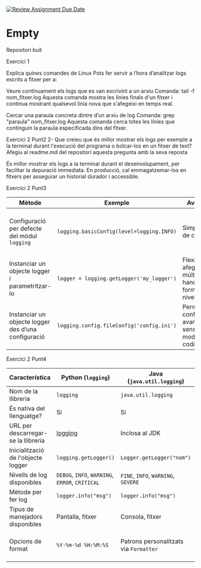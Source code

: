 [![Review Assignment Due Date](https://classroom.github.com/assets/deadline-readme-button-22041afd0340ce965d47ae6ef1cefeee28c7c493a6346c4f15d667ab976d596c.svg)](https://classroom.github.com/a/ULiw8LbN)
# Empty
Repositori buit

Exercici 1

Explica quines comandes de Linux Pots fer servir a l’hora d’analitzar logs escrits a
fitxer per a:

Veure contínuament els logs que es van escrivint a un arxiu
    Comanda: tail -f nom_fitxer.log
Aquesta comanda mostra les línies finals d'un fitxer i continua mostrant qualsevol línia nova que s'afegeixi en temps real.

Cercar una paraula concreta dintre d’un arxiu de log
    Comanda: grep "paraula" nom_fitxer.log
Aquesta comanda cerca totes les línies que continguin la paraula especificada dins del fitxer.

Exercici 2 Punt2
2- Que creieu que és millor mostrar els logs per exemple a la terminal durant l'execució del programa o bolcar-los en un fitxer de text? Afegiu al readme.md
del repositori aquesta pregunta amb la seva reposta

És millor mostrar els logs a la terminal durant el desenvolupament, per facilitar la depuració immediata. En producció, cal emmagatzemar-los en fitxers per assegurar un historial durador i accessible.

Exercici 2 Punt3

| Mètode                                                  | Exemple                                   | Avantatges                                                      | Desavantatges                         |
|---------------------------------------------------------|-------------------------------------------|-----------------------------------------------------------------|-------------------------------------------|
| Configuració per defecte del mòdul `logging`            | `logging.basicConfig(level=logging.INFO)` | Simple i ràpid de configurar.                                   | No és gaire flexible i no permet gestionar   múltiples fitxers.                                      |
| Instanciar un objecte logger i parametritzar-lo         | `logger = logging.getLogger('my_logger')` | Flexibilitat per afegir múltiples handlers, formats i nivells.  | Configuració inicial més complexa, fàcil     cometre errors.                                         |
| Instanciar un objecte logger des d’una configuració     | `logging.config.fileConfig('config.ini')` | Permet configuracions avançades sense modificar el codi.        | Requereix mantenir fitxers de configuració   externs.                                                |


Exercici 2 Punt4

| Característica                    | Python (`logging`)                       | Java (`java.util.logging`)            | Node.js (`winston`)                                    |
|-----------------------------------|------------------------------------------|---------------------------------------|--------------------------------------------------------|
| Nom de la llibreria               | `logging`                                | `java.util.logging`                   | `winston`                                              |
| És nativa del llenguatge?         | Sí                                       | Sí                                    | No (biblioteca externa)                                |
| URL per descarregar-se la llibreria| [logging](https://docs.python.org/3/library/logging.html) | Inclosa al JDK      | [winston](https://github.com/winstonjs/winston)        |
| Inicialització de l'objecte logger | `logging.getLogger()`                    | `Logger.getLogger("nom")`            | `const logger = require('winston');`                   |
| Nivells de log disponibles        | `DEBUG`, `INFO`, `WARNING`, `ERROR`, `CRITICAL` | `FINE`, `INFO`, `WARNING`, `SEVERE`| `error`, `warn`, `info`, `http`, `verbose`, `debug` |
| Mètode per fer log                | `logger.info("msg")`                     | `logger.info("msg")`                  | `logger.log('info', "msg")`                            |
| Tipus de manejadors disponibles   | Pantalla, fitxer                         | Consola, fitxer                       | Consola, fitxer, serveis remots com AWS o MongoDB      |
| Opcions de format                 | `%Y-%m-%d %H:%M:%S`                      | Patrons personalitzats via `Formatter`| JSON, string customitzat, o configuracions de transports|

